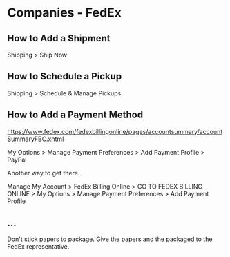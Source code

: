# Companies - FedEx

## How to Add a Shipment

Shipping > Ship Now

## How to Schedule a Pickup

Shipping > Schedule & Manage Pickups

## How to Add a Payment Method

https://www.fedex.com/fedexbillingonline/pages/accountsummary/accountSummaryFBO.xhtml

My Options > Manage Payment Preferences > Add Payment Profile > PayPal

Another way to get there.

Manage My Account > FedEx Billing Online > GO TO FEDEX BILLING ONLINE > My Options > Manage Payment Preferences > Add Payment Profile

## ...

Don't stick papers to package. Give the papers and the packaged to the FedEx representative.
